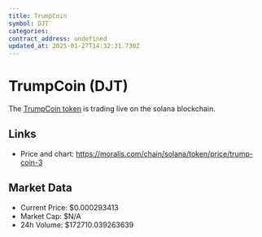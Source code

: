 ```yaml
---
title: TrumpCoin
symbol: DJT
categories: 
contract_address: undefined
updated_at: 2025-01-27T14:32:31.730Z
---
```


# TrumpCoin (DJT)
The [TrumpCoin token](https://moralis.com/chain/solana/token/price/trump-coin-3) is trading live on the solana blockchain.

## Links
- Price and chart: https://moralis.com/chain/solana/token/price/trump-coin-3

## Market Data
- Current Price: $0.000293413
- Market Cap: $N/A
- 24h Volume: $172710.039263639
